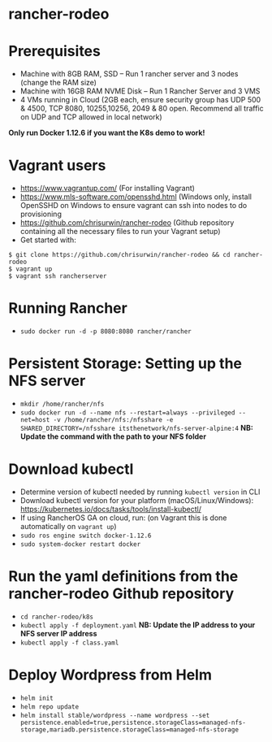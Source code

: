 # rancher-rodeo

# Prerequisites
* Machine with 8GB RAM, SSD – Run 1 rancher server and 3 nodes (change the RAM size)
* Machine with 16GB RAM NVME Disk – Run 1 Rancher Server and 3 VMS
* 4 VMs running in Cloud (2GB each, ensure security group has UDP 500 & 4500, TCP 8080, 10255,10256, 2049 & 80 open. Recommend all traffic on UDP and TCP allowed in local network)

**Only run Docker 1.12.6 if you want the K8s demo to work!**

# Vagrant users
* https://www.vagrantup.com/ (For installing Vagrant)
* https://www.mls-software.com/opensshd.html (Windows only, install OpenSSHD on Windows to ensure vagrant can ssh into nodes to do provisioning
* https://github.com/chrisurwin/rancher-rodeo (Github repository containing all the necessary files to run your Vagrant setup)
* Get started with:
```
$ git clone https://github.com/chrisurwin/rancher-rodeo && cd rancher-rodeo
$ vagrant up
$ vagrant ssh rancherserver
```

# Running Rancher
* `sudo docker run -d -p 8080:8080 rancher/rancher`

# Persistent Storage: Setting up the NFS server
* `mkdir /home/rancher/nfs`
* `sudo docker run -d --name nfs --restart=always --privileged --net=host -v /home/rancher/nfs:/nfsshare -e SHARED_DIRECTORY=/nfsshare itsthenetwork/nfs-server-alpine:4` **NB: Update the command with the path to your NFS folder**

# Download kubectl
* Determine version of kubectl needed by running `kubectl version` in CLI
* Download kubectl version for your platform (macOS/Linux/Windows): https://kubernetes.io/docs/tasks/tools/install-kubectl/ 
* If using RancherOS GA on cloud, run: (on Vagrant this is done automatically on `vagrant up`)
* `sudo ros engine switch docker-1.12.6`
* `sudo system-docker restart docker`

# Run the yaml definitions from the rancher-rodeo Github repository
* `cd rancher-rodeo/k8s`
* `kubectl apply -f deployment.yaml` **NB: Update the IP address to your NFS server IP address**
* `kubectl apply -f class.yaml`

# Deploy Wordpress from Helm
* `helm init`
* `helm repo update`
* `helm install stable/wordpress --name wordpress --set persistence.enabled=true,persistence.storageClass=managed-nfs-storage,mariadb.persistence.storageClass=managed-nfs-storage`
